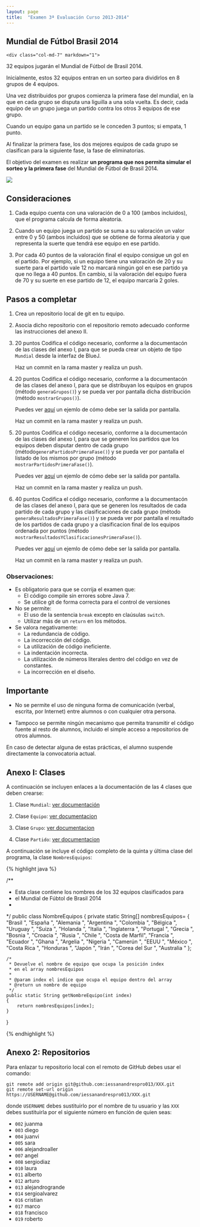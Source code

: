 ```yaml
---
layout: page
title:  "Examen 3ª Evaluación Curso 2013-2014"
---
```


<style>
h3 {
	margin-top: 25px;
}
</style>


## Mundial de Fútbol  Brasil 2014

<div class="row">

    <div class="col-md-7" markdown="1">

32 equipos jugarán el Mundial de Fútbol de Brasil 2014. 

Inicialmente, estos 32 equipos entran en un sorteo para dividirlos en 8 grupos de 4 equipos.

Una vez distribuidos por grupos comienza la primera fase del mundial, en la que en cada grupo se disputa una liguilla a una sola vuelta. Es decir, cada equipo de un grupo juega un partido contra los otros 3 equipos de ese grupo.

Cuando un equipo gana un partido se le conceden 3 puntos; si empata, 1 punto. 

Al finalizar la primera fase, los dos mejores equipos de cada grupo se clasifican para la siguiente fase, la fase de eliminatorias. 

El objetivo del examen es realizar __un programa que nos permita simular el sorteo y la primera fase__ del Mundial de Fútbol de Brasil 2014.

</div>
<div class="col-md-4 col-md-offset-1">
    <img src="/images/mundial.jpg" class="img-responsive">
</div>
</div>


## Consideraciones

1. Cada equipo cuenta con una valoración de 0 a 100 (ambos incluidos), que el programa calcula de forma aleatoria.

2. Cuando un equipo juega un partido se suma a su valoración un valor entre 0 y 50 (ambos incluidos) que se obtiene de forma aleatoria y que representa la suerte que tendrá ese equipo en ese partido.

3. Por cada 40 puntos de la valoración final el equipo consigue un gol en el partido. Por ejemplo, si un equipo tiene una valoración de 20 y su suerte para el partido vale 12 no marcará ningún gol en ese partido ya que no llega a 40 puntos. En cambio, si la valoración del equipo fuera de 70 y su suerte en ese partido de 12, el equipo marcaría 2 goles.



## Pasos a completar

1. Crea un repositorio local de git en tu equipo.

2. Asocia dicho repositorio con el repositorio remoto adecuado conforme las instrucciones del anexo II.

3. <span class="label label-info">20 puntos</span> Codifica el código necesario, conforme a la documentacón de las clases del anexo I, para que se pueda crear un objeto de tipo `Mundial` desde la interfaz de BlueJ. 

    Haz un commit en la rama master y realiza un push.

4. <span class="label label-info">20 puntos</span> Codifica el código necesario, conforme a la documentacón de las clases del anexo I, para que se distribuyan los equipos en grupos (método `generaGrupos()`) y se pueda ver por pantalla dicha distribución (método `mostrarGrupos()`). 

    Puedes ver [aquí](/images/grupos.png) un ejemlo de cómo debe ser la salida por pantalla. 

    Haz un commit en la rama master y realiza un push.

5. <span class="label label-info">20 puntos</span> Codifica el código necesario, conforme a la documentacón de las clases del anexo I, para que se generen los partidos que los equipos deben disputar dentro de cada grupo (método`generaPartidosPrimeraFase()`) y se pueda ver por pantalla el listado de los mismos por grupo (método `mostrarPartidosPrimeraFase()`). 

    Puedes ver [aquí](/images/partidos.png) un ejemlo de cómo debe ser la salida por pantalla. 

    Haz un commit en la rama master y realiza un push.

6. <span class="label label-info">40 puntos</span> Codifica el código necesario, conforme a la documentacón de las clases del anexo I, para que se generen los resultados de cada partido de cada grupo y las clasificaciones de cada grupo (método `generaResultadosPrimeraFase()`) y se pueda ver por pantalla el resultado de los partidos de cada grupo y a clasificacion final de los equipos ordenada por puntos (método `mostrarResultadosYClasificacionesPrimeraFase()`).  

    Puedes ver [aquí](/images/resultadosYClasificacion.png) un ejemlo de cómo debe ser la salida por pantalla. 

    Haz un commit en la rama master y realiza un push.




### Observaciones:

* Es obligatorio para que se corrija el examen que:
	* El código compile sin errores sobre Java 7.	
	* Se utilice git de forma correcta para el control de versiones
* No se permite:
	* El uso de la sentencia `break` excepto en claúsulas `switch`.
	* Utilizar más de un `return` en los métodos.
* Se valora negativamente:
	* La redundancia de código.	
	* La incorrección del código.
	* La utilización de código ineficiente.
	* La indentación incorrecta.
    * La utilización de números literales dentro del código en vez de constantes.
    * La incorrección en el diseño.


## Importante

* No se permite el uso de ninguna forma de comunicación (verbal, escrita, por Internet) entre alumnos o con cualquier otra persona. 

* Tampoco se permite ningún mecanismo que permita transmitir el código fuente al resto de alumnos, incluido el simple acceso a repositorios de otros alumnos.

En caso de detectar alguna de estas prácticas, el alumno suspende directamente la convocatoria actual.


## Anexo I: Clases

A continuación se incluyen enlaces a la documentación de las 4 clases que deben crearse:

1. Clase `Mundial`: [ver documentación](/paginas/pro013/examen20140606/Mundial.html)

2. Clase `Equipo`: [ver documentacion](/paginas/pro013/examen20140606/Equipo.html)

3. Clase `Grupo`: [ver documentacion](/paginas/pro013/examen20140606/Grupo.html)

4. Clase `Partido`: [ver documentacion](/paginas/pro013/examen20140606/Partido.html)


A continuación se incluye el código completo de la quinta y última clase del programa, la clase `NombresEquipos`:

{% highlight java %}

/**
 * Esta clase contiene los nombres de los 32 equipos clasificados para
 * el Mundial de Fúbtol de Brasil 2014
 * 
 */
public class NombreEquipos
{
    private static String[] nombresEquipos= {
        "Brasil         ", "España         ", 
        "Alemania       ", "Argentina      ", 
        "Colombia       ", "Bélgica        ", 
        "Uruguay        ", "Suiza          ", 
        "Holanda        ", "Italia         ", 
        "Inglaterra     ", "Portugal       ", 
        "Grecia         ", "Bosnia         ", 
        "Croacia        ", "Rusia          ",
        "Chile          ", "Costa de Marfil", 
        "Francia        ", "Ecuador        ", 
        "Ghana          ", "Argelia        ", 
        "Nigeria        ", "Camerún        ",
        "EEUU           ", "México         ", 
        "Costa Rica     ", "Honduras       ", 
        "Japón          ", "Irán           ", 
        "Corea del Sur  ", "Australia      "
    };
    
    
    /*
     * Devuelve el nombre de equipo que ocupa la posición index
     * en el array nombresEquipos
     *
     * @param index el indice que ocupa el equipo dentro del array
     * @return un nombre de equipo
     */
    public static String getNombreEquipo(int index) 
    {
        return nombresEquipos[index];
    }
}


{% endhighlight %}


## Anexo 2: Repositorios

Para enlazar tu repositorio local con el remoto de GitHub debes usar el comando:

    git remote add origin git@github.com:iessanandrespro013/XXX.git
    git remote set-url origin https://USERNAME@github.com/iessanandrespro013/XXX.git

donde `USERNAME` debes sustituirlo por el nombre de tu usuario y las `XXX` debes sustituirla por el siguiente número en función de quien seas:

* `002` juanma
* `003` diego
* `004` juanvi
* `005` sara
* `006` alejandroaller
* `007` angel
* `008` sergiodiaz
* `010` laura
* `011` alberto
* `012` arturo
* `013` alejandrogrande
* `014` sergioalvarez
* `016` cristian
* `017` marco
* `018` francisco
* `019` roberto



